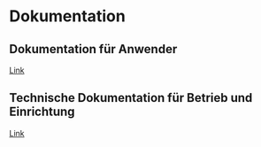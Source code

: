 # Dokumentation

## Dokumentation für Anwender
[Link](Anwenderdokumentation.md)

## Technische Dokumentation für Betrieb und Einrichtung
[Link](Technische%20Dokumentation.md)
